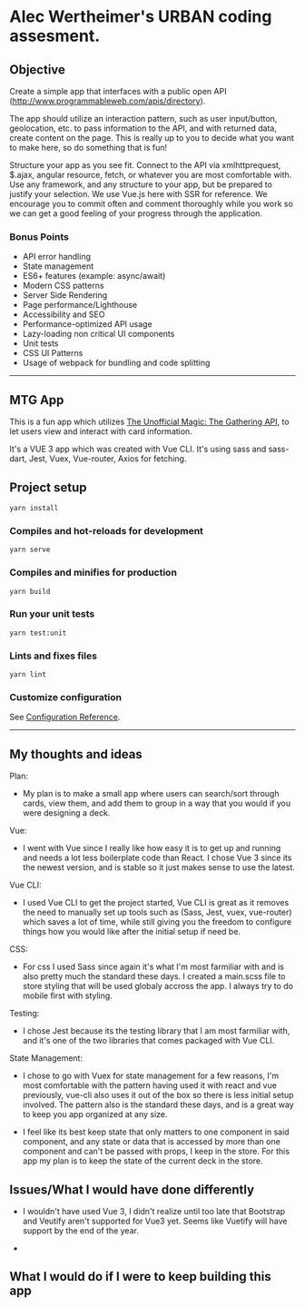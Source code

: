 # Alec Wertheimer's URBAN coding assesment. 
## Objective

Create a simple app that interfaces with a public open API (http://www.programmableweb.com/apis/directory). 

The app should utilize an interaction pattern, such as user input/button, geolocation, etc. to pass information to the API, and with returned
data, create content on the page. This is really up to you to decide what you want to make here,
so do something that is fun!

Structure your app as you see fit. Connect to the API via xmlhttprequest, $.ajax, angular
resource, fetch, or whatever you are most comfortable with. Use any framework, and any
structure to your app, but be prepared to justify your selection. We use Vue.js here with SSR for
reference. We encourage you to commit often and comment thoroughly while you work so we
can get a good feeling of your progress through the application.

### Bonus Points
- API error handling
- State management
- ES6+ features (example: async/await)
- Modern CSS patterns
- Server Side Rendering
- Page performance/Lighthouse
- Accessibility and SEO
- Performance-optimized API usage
- Lazy-loading non critical UI components
- Unit tests
- CSS UI Patterns
- Usage of webpack for bundling and code splitting
___
## MTG App

This is a fun app which utilizes [The Unofficial Magic: The Gathering API](https://docs.magicthegathering.io/), to let users view and interact with card information. 

It's a VUE 3 app which was created with Vue CLI. It's using sass and sass-dart, Jest, Vuex, Vue-router, Axios for fetching.

## Project setup
```
yarn install
```

### Compiles and hot-reloads for development
```
yarn serve
```

### Compiles and minifies for production
```
yarn build
```

### Run your unit tests
```
yarn test:unit
```

### Lints and fixes files
```
yarn lint
```

### Customize configuration
See [Configuration Reference](https://cli.vuejs.org/config/).
___
## My thoughts and ideas
Plan:
- My plan is to make a small app where users can search/sort through cards, view them, and add them to group in a way that you would if you were designing a deck.

Vue:
- I went with Vue since I really like how easy it is to get up and running and needs a lot less boilerplate code than React. I chose Vue 3 since its the newest version, and is stable so it just makes sense to use the latest. 

Vue CLI:
- I used Vue CLI to get the project started, Vue CLI is great as it removes the need to manually set up tools such as (Sass, Jest, vuex, vue-router) which saves a lot of time, while still giving you the freedom to configure things how you would like after the initial setup if need be.

CSS:
- For css I used Sass since again it's what I'm most farmiliar with and is also pretty much the standard these days. I created a main.scss file to store styling that will be used globaly accross the app. I always try to do mobile first with styling.

Testing:
- I chose Jest because its the testing library that I am most farmiliar with, and it's one of the two libraries that comes packaged with Vue CLI.

State Management:
- I chose to go with Vuex for state management for a few reasons, I'm most comfortable with the pattern having used it with react and vue previously, vue-cli also uses it out of the box so there is less initial setup involved. The pattern also is the standard these days, and is a great way to keep you app organized at any size.

- I feel like its best keep state that only matters to one component in said component, and any state or data that is accessed by more than one component and can't be passed with props, I keep in the store. For this app my plan is to keep the state of the current deck in the store.

## Issues/What I would have done differently 
- I wouldn't have used Vue 3, I didn't realize until too late that Bootstrap and Veutify aren't supported for Vue3 yet. Seems like Vuetify will have support by the end of the year.

- 

## What I would do if I were to keep building this app